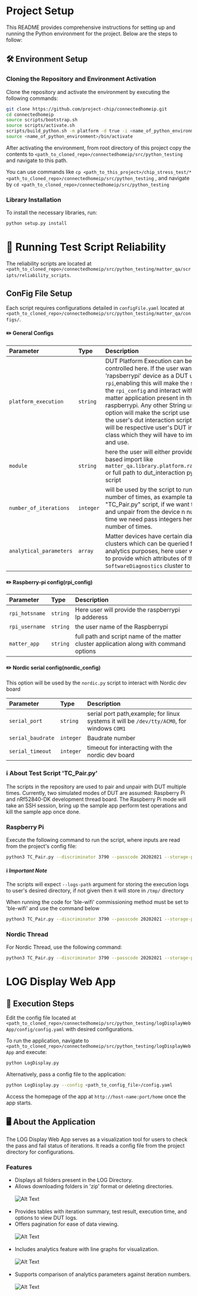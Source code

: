 # Project Setup

This README provides comprehensive instructions for setting up and running the Python environment for the project. Below are the steps to follow:

## 🛠️ Environment Setup

### Cloning the Repository and Environment Activation

Clone the repository and activate the environment by executing the following commands:

```bash
git clone https://github.com/project-chip/connectedhomeip.git
cd connectedhomeip
source scripts/bootstrap.sh
source scripts/activate.sh
scripts/build_python.sh -m platform -d true -i <name_of_python_environment>
source <name_of_python_environment>/bin/activate
```

After activating the environment, from root directory of this project copy the contents to `<path_to_cloned_repo>/connectedhomeip/src/python_testing` and navigate to this path.

You can use commands like ```cp <path_to_this_project>/chip_stress_test/* <path_to_cloned_repo>/connectedhomeip/src/python_testing``` , and navigate by ```cd <path_to_cloned_repo>/connectedhomeip/src/python_testing``` 

### Library Installation

To install the necessary libraries, run:

```bash
python setup.py install
```

# 🏃 Running Test Script Reliability

The reliability scripts are located at `<path_to_cloned_repo>/connectedhomeip/src/python_testing/matter_qa/scripts/reliability_scripts`. 

## ConFig File Setup

Each script requires configurations detailed in `configFile.yaml` located at `<path_to_cloned_repo>/connectedhomeip/src/python_testing/matter_qa/configs/`.



#### ✏️ General Configs


| Parameter                  | Type      | Description                                                                                                                                                                                                                                                                                                                                                                                                                                                 |
|:---------------------------|:----------|:------------------------------------------------------------------------------------------------------------------------------------------------------------------------------------------------------------------------------------------------------------------------------------------------------------------------------------------------------------------------------------------------------------------------------------------------------------|
| `platform_execution`       | `string`  | DUT Platform Execution can be controlled here. If the user wants to use 'rapsberrypi' device as a DUT use ```rpi```,enabling this will make the script use the ```rpi_config``` and interact with the matter application present in the raspberrypi. Any other String used in this option will make the script use <br> the user's dut interaction script, which will be respective user's DUT interaction class which they will have to implement and use. |
| `module`                   | `string`  | here the user will either provide python based import like ```matter_qa.library.platform.raspberrypi``` or full path to dut_interaction python script                                                                                                                                                                                                                                                                                                       |
| `number_of_iterations`     | `integer` | will be used by the script to run n number of times, as example take the "TC_Pair.py" script, if we want to pair and unpair from the device n number of time we need pass integers here to run n number of times.                                                                                                                                                                                                                                           |
| `analytical_parameters`    | `array`   | Matter devices have certain diagnostics clusters which can be queried for analytics purposes, here user will need to provide which attributes of the ```SoftwareDiagnostics``` cluster to monitor.                                                                                                                                                                                                                                                          |

#### ✏️ Raspberry-pi config(rpi_config)

| Parameter      | Type     | Description                                                                            |
|:---------------|:---------|:---------------------------------------------------------------------------------------|
| `rpi_hotsname` | `string` | Here user will provide the raspberrypi <br/> Ip adderess                               |
| `rpi_username` | `string` | the user name of the Raspberrypi                                                       |
| `matter_app`   | `string` | full path and script name of the matter cluster application along with command options |


#### ✏️ Nordic serial config(nordic_config)
This option will be used by the `nordic.py` script to interact with Nordic dev board

| Parameter         | Type      | Description                                                                                |
|:------------------|:----------|:-------------------------------------------------------------------------------------------|
| `serial_port`     | `string`  | serial port path,example; for linux systems it will be `/dev/tty/ACM0`, for windows `COM1` |
| `serial_baudrate` | `integer` | Baudrate number                                                                            |
| `serial_timeout`  | `integer` | timeout for interacting with the nordic dev board                                          |

### ℹ️ About Test Script 'TC_Pair.py'

The scripts in the repository are used to pair and unpair with DUT multiple times. Currently, two simulated modes of DUT are assumed: Raspberry Pi and nRf52840-DK development thread board. The Raspberry Pi mode will take an SSH session, bring up the sample app perform test operations and kill the sample app once done. 


### Raspberry Pi

Execute the following command to run the script, where inputs are read from the project's config file:

```bash
python3 TC_Pair.py --discriminator 3790 --passcode 20202021 --storage-path admin_storage.json --timeout 900 --commissioning-method on-network --logs-path <path/to/store/execution/logs> --reliability-tests-arg <path/to/configFile.yaml> --trace-to json:log
```
#### ℹ️ _Important Note_
The scripts will expect ```--logs-path``` argument for storing the execution logs to user's desired directory, if not given then it will store in ```/tmp/``` directory

When running the code for 'ble-wifi' commissioning method must be set to 'ble-wifi' and use the command below

```bash
python3 TC_Pair.py --discriminator 3790 --passcode 20202021 --storage-path admin_storage.json --timeout 900 --commissioning-method ble-wifi --logs-path <path/to/store/execution/logs> --reliability-tests-arg <path/to/configFile.yaml> --trace-to json:log --wifi-ssid <wifi-name> --wifi-passphrase <wifi-password>
```
### Nordic Thread

For Nordic Thread, use the following command:

```bash
python3 TC_Pair.py --discriminator 3790 --passcode 20202021 --storage-path admin_storage.json --timeout 900 --commissioning-method ble-thread --logs-path <path/to/store/execution/logs> --reliability-tests-arg <path/to/configFile.yaml> --trace-to json:log --ble-interface-id 0  --thread-dataset-hex <hex-generated-data>
```

# LOG Display Web App


## 🚀 Execution Steps

Edit the config file located at `<path_to_cloned_repo>/connectedhomeip/src/python_testing/logDisplayWebApp/config/config.yaml` with desired configurations.

To run the application, navigate to `<path_to_cloned_repo>/connectedhomeip/src/python_testing/logDisplayWebApp` and execute:

```bash
python LogDisplay.py
```

Alternatively, pass a config file to the application:

```bash
python LogDisplay.py --config <path_to_config_file>/config.yaml
```

Access the homepage of the app at `http://host-name:port/home` once the app starts.


## 🖥️ About the Application

The LOG Display Web App serves as a visualization tool for users to check the pass and fail status of iterations. It reads a config file from the project directory for configurations.

### Features

- Displays all folders present in the LOG Directory.
- Allows downloading folders in 'zip' format or deleting directories.<br><br>
  ![Alt Text](images/readme/home_page.png)<br><br>
- Provides tables with iteration summary, test result, execution time, and options to view DUT logs.
- Offers pagination for ease of data viewing.<br><br>
  ![Alt Text](images/readme/summary_page.png)<br><br>
- Includes analytics feature with line graphs for visualization.<br><br>
  ![Alt Text](images/readme/Enlarged_analytics_graph.png)<br><br>
- Supports comparison of analytics parameters against iteration numbers.<br><br>
  ![Alt Text](images/readme/compare_api.png)<br><br>


